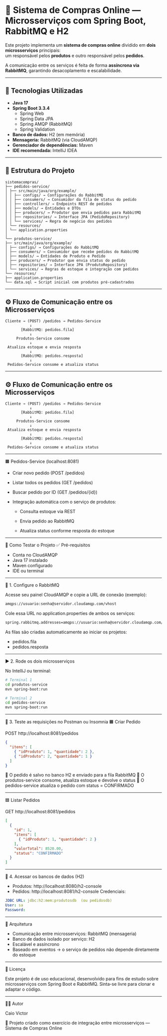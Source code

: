﻿
# 🛒 Sistema de Compras Online — Microsserviços com Spring Boot, RabbitMQ e H2

Este projeto implementa um **sistema de compras online** dividido em **dois microsserviços** principais:  
um responsável pelos **produtos** e outro responsável pelos **pedidos**.

A comunicação entre os serviços é feita de forma **assíncrona via RabbitMQ**, garantindo desacoplamento e escalabilidade.

---

## 🚀 Tecnologias Utilizadas

- **Java 17**
- **Spring Boot 3.3.4**
  - Spring Web
  - Spring Data JPA
  - Spring AMQP (RabbitMQ)
  - Spring Validation
- **Banco de dados:** H2 (em memória)
- **Mensageria:** RabbitMQ (via CloudAMQP)
- **Gerenciador de dependências:** Maven
- **IDE recomendada:** IntelliJ IDEA

---

## 🧩 Estrutura do Projeto

``` 
sistemacompras/
├── pedidos-service/
│ ├── src/main/java/org/example/
│ │ ├── configs/ → Configurações do RabbitMQ
│ │ ├── consumers/ → Consumidor da fila de status do pedido
│ │ ├── controllers/ → Endpoints REST de pedidos
│ │ ├── models/ → Entidades e DTOs
│ │ ├── producers/ → Produtor que envia pedidos para RabbitMQ
│ │ ├── repositories/ → Interface JPA (PedidoRepository)
│ │ └── services/ → Regra de negócio dos pedidos
│ └── resources/
│ └── application.properties
│
└── produtos-service/
├── src/main/java/org/example/
│ ├── configs/ → Configurações do RabbitMQ
│ ├── consumers/ → Consumidor que recebe pedidos do RabbitMQ
│ ├── models/ → Entidades de Produto e Pedido
│ ├── producers/ → Produtor que envia status do pedido
│ ├── repositories/ → Interface JPA (ProdutoRepository)
│ └── services/ → Regras de estoque e integração com pedidos
└── resources/
├── application.properties
└── data.sql → Script inicial com produtos pré-cadastrados
```

---

## ⚙️ Fluxo de Comunicação entre os Microsserviços

```text
Cliente → (POST) /pedidos → Pedidos-Service
           ↓
       [RabbitMQ: pedidos.fila]
           ↓
     Produtos-Service consome
           ↓
 Atualiza estoque e envia resposta
           ↓
       [RabbitMQ: pedidos.resposta]
           ↓
 Pedidos-Service consome e atualiza status
```

---

## ⚙️ Fluxo de Comunicação entre os Microsserviços

```text
Cliente → (POST) /pedidos → Pedidos-Service
           ↓
       [RabbitMQ: pedidos.fila]
           ↓
     Produtos-Service consome
           ↓
 Atualiza estoque e envia resposta
           ↓
       [RabbitMQ: pedidos.resposta]
           ↓
 Pedidos-Service consome e atualiza status
```
---

🟧 Pedidos-Service (localhost:8081)

* Criar novo pedido (POST /pedidos)

* Listar todos os pedidos (GET /pedidos)

* Buscar pedido por ID (GET /pedidos/{id})

* Integração automática com o serviço de produtos:

    * Consulta estoque via REST

    * Envia pedido ao RabbitMQ

    * Atualiza status conforme resposta do estoque

---

🧪 Como Testar o Projeto
✅ Pré-requisitos
* Conta no CloudAMQP
* Java 17 instalado
* Maven configurado
* IDE ou terminal

---

🧰 1. Configure o RabbitMQ

Acesse seu painel CloudAMQP e copie a URL de conexão (exemplo):
```bash
amqps://usuario:senha@servidor.cloudamqp.com/vhost
```
Cole essa URL no application.properties de ambos os serviços:
```bash
spring.rabbitmq.addresses=amqps://usuario:senha@servidor.cloudamqp.com/vhost
```
As filas são criadas automaticamente ao iniciar os projetos:
* pedidos.fila
* pedidos.resposta

---

▶️ 2. Rode os dois microsserviços

No IntelliJ ou terminal:
```bash
# Terminal 1
cd produtos-service
mvn spring-boot:run
```

```bash
# Terminal 2
cd pedidos-service
mvn spring-boot:run
```

---

🧭 3. Teste as requisições no Postman ou Insomnia
🟧 Criar Pedido

POST http://localhost:8081/pedidos

```json
{
  "itens": [
    { "idProduto": 1, "quantidade": 2 },
    { "idProduto": 2, "quantidade": 1 }
  ]
}
```
🔹 O pedido é salvo no banco H2 e enviado para a fila RabbitMQ
🔹 O produtos-service consome, atualiza estoque e devolve o status
🔹 O pedidos-service atualiza o pedido com status = CONFIRMADO

---

🟦 Listar Pedidos

GET http://localhost:8081/pedidos

```json
[
  {
    "id": 1,
    "itens": [
      { "idProduto": 1, "quantidade": 2 }
    ],
    "valorTotal": 8520.00,
    "status": "CONFIRMADO"
  }
]
```

--- 

🧩 4. Acessar os bancos de dados (H2)
* Produtos: http://localhost:8080/h2-console
* Pedidos: http://localhost:8081/h2-console
Credenciais:
```yaml
JDBC URL: jdbc:h2:mem:produtosdb  (ou pedidosdb)
User: sa
Password:
```

--- 

🧱 Arquitetura

* Comunicação entre microsserviços: RabbitMQ (mensageria)
* Banco de dados isolado por serviço: H2
* Escalável e assíncrono
* Baseado em eventos → o serviço de pedidos não depende diretamente do estoque

---

📜 Licença

Este projeto é de uso educacional, desenvolvido para fins de estudo sobre microsserviços com Spring Boot e RabbitMQ.
Sinta-se livre para clonar e adaptar o código.

---

👨‍💻 Autor

Caio Victor

📘 Projeto criado como exercício de integração entre microsserviços — Sistema de Compras Online
